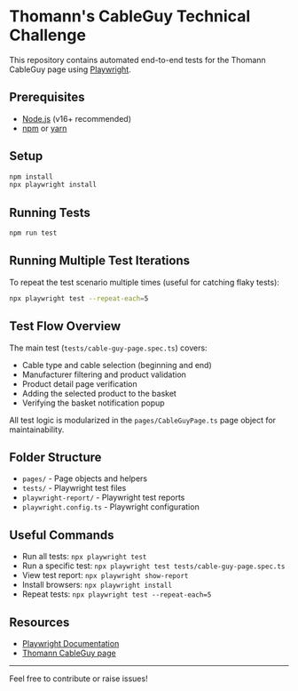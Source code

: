 # Thomann's CableGuy Technical Challenge

This repository contains automated end-to-end tests for the Thomann CableGuy page using [Playwright](https://playwright.dev/).

## Prerequisites

- [Node.js](https://nodejs.org/) (v16+ recommended)
- [npm](https://www.npmjs.com/) or [yarn](https://yarnpkg.com/)

## Setup

```bash
npm install
npx playwright install
```

## Running Tests

```bash
npm run test
```

## Running Multiple Test Iterations

To repeat the test scenario multiple times (useful for catching flaky tests):

```bash
npx playwright test --repeat-each=5
```

## Test Flow Overview

The main test (`tests/cable-guy-page.spec.ts`) covers:
- Cable type and cable selection (beginning and end)
- Manufacturer filtering and product validation
- Product detail page verification
- Adding the selected product to the basket
- Verifying the basket notification popup

All test logic is modularized in the `pages/CableGuyPage.ts` page object for maintainability.

## Folder Structure

- `pages/` - Page objects and helpers
- `tests/` - Playwright test files
- `playwright-report/` - Playwright test reports
- `playwright.config.ts` - Playwright configuration

## Useful Commands

- Run all tests: `npx playwright test`
- Run a specific test: `npx playwright test tests/cable-guy-page.spec.ts`
- View test report: `npx playwright show-report`
- Install browsers: `npx playwright install`
- Repeat tests: `npx playwright test --repeat-each=5`

## Resources

- [Playwright Documentation](https://playwright.dev/docs/intro)
- [Thomann CableGuy page](https://www.thomann.de/intl/cableguy.html)

---

Feel free to contribute or raise issues!
